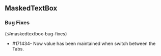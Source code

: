 ## MaskedTextBox

### Bug Fixes
{:#maskedtextbox-bug-fixes} 

* \#171434- Now value has been maintained when switch between the Tabs.

